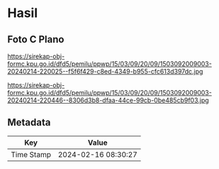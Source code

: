 # Hasil

## Foto C Plano

https://sirekap-obj-formc.kpu.go.id/dfd5/pemilu/ppwp/15/03/09/20/09/1503092009003-20240214-220025--f5f6f429-c8ed-4349-b955-cfc613d397dc.jpg

https://sirekap-obj-formc.kpu.go.id/dfd5/pemilu/ppwp/15/03/09/20/09/1503092009003-20240214-220446--8306d3b8-dfaa-44ce-99cb-0be485cb9f03.jpg


## Metadata

| Key        | Value               |
| ---------- | ------------------- |
| Time Stamp | 2024-02-16 08:30:27 |



